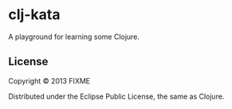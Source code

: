 # clj-kata

A playground for learning some Clojure.


## License

Copyright © 2013 FIXME

Distributed under the Eclipse Public License, the same as Clojure.

